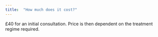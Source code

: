 ```yaml
---
title:  "How much does it cost?"
---
```

£40 for an initial consultation. Price is then dependent on the treatment regime required. 
